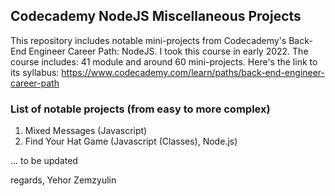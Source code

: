 ## Codecademy NodeJS Miscellaneous Projects

This repository includes notable mini-projects from Codecademy's Back-End Engineer Career Path: NodeJS.
I took this course in early 2022.
The course includes: 41 module and around 60 mini-projects.
Here's the link to its syllabus: https://www.codecademy.com/learn/paths/back-end-engineer-career-path

### List of notable projects (from easy to more complex)
1. Mixed Messages (Javascript)
2. Find Your Hat Game (Javascript (Classes), Node.js)


... to be updated


regards,
Yehor Zemzyulin
